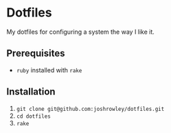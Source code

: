 # Dotfiles

My dotfiles for configuring a system the way I like it.

## Prerequisites

- `ruby` installed with `rake`

## Installation

1. `git clone git@github.com:joshrowley/dotfiles.git`
2. `cd dotfiles`
3. `rake`
